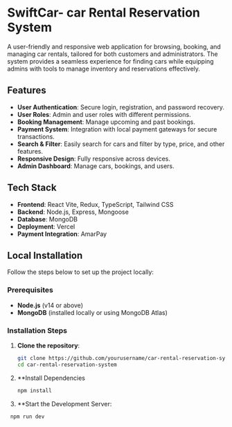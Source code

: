 # SwiftCar- car Rental Reservation System

A user-friendly and responsive web application for browsing, booking, and managing car rentals, tailored for both customers and administrators. The system provides a seamless experience for finding cars while equipping admins with tools to manage inventory and reservations effectively.

## Features

- **User Authentication**: Secure login, registration, and password recovery.
- **User Roles**: Admin and user roles with different permissions.
- **Booking Management**: Manage upcoming and past bookings.
- **Payment System**: Integration with local payment gateways for secure transactions.
- **Search & Filter**: Easily search for cars and filter by type, price, and other features.
- **Responsive Design**: Fully responsive across devices.
- **Admin Dashboard**: Manage cars, bookings, and users.

## Tech Stack

- **Frontend**: React Vite, Redux, TypeScript, Tailwind CSS
- **Backend**: Node.js, Express, Mongoose
- **Database**: MongoDB
- **Deployment**: Vercel
- **Payment Integration**: AmarPay

## Local Installation

Follow the steps below to set up the project locally:

### Prerequisites

- **Node.js** (v14 or above)
- **MongoDB** (installed locally or using MongoDB Atlas)

### Installation Steps

1. **Clone the repository**:
   ```bash
   git clone https://github.com/yourusername/car-rental-reservation-system.git
   cd car-rental-reservation-system
2. **Install Dependencies
   ```bash
   npm install
3. **Start the Development Server:
  ```bash
   npm run dev
